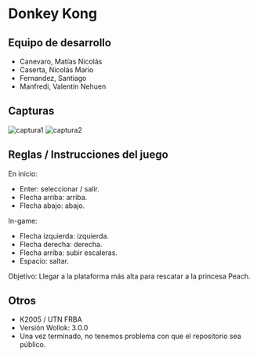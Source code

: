 # Donkey Kong

## Equipo de desarrollo

- Canevaro, Matías Nicolás
- Caserta, Nicolás Mario
- Fernandez, Santiago
- Manfredi, Valentín Nehuen

## Capturas
![captura1](https://user-images.githubusercontent.com/86281930/206079598-12a9d60f-2e1c-48fb-864e-d1737bce9650.PNG)
![captura2](https://user-images.githubusercontent.com/86281930/206079615-4a0c449d-59eb-4124-8d46-72c0f3aa82bb.PNG)

## Reglas / Instrucciones del juego

En inicio:
-	Enter: seleccionar / salir.
-	Flecha arriba: arriba.
-	Flecha abajo: abajo.

In-game:
-	Flecha izquierda: izquierda.
-	Flecha derecha: derecha.
-	Flecha arriba: subir escaleras.
-	Espacio: saltar.

Objetivo: Llegar a la plataforma más alta para rescatar a la princesa Peach.

## Otros

- K2005 / UTN FRBA
- Versión Wollok: 3.0.0
- Una vez terminado, no tenemos problema con que el repositorio sea público.
